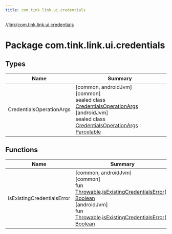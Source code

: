 ```yaml
---
title: com.tink.link.ui.credentials
---
```

//[link](../../index.html)/[com.tink.link.ui.credentials](index.html)



# Package com.tink.link.ui.credentials



## Types


| Name | Summary |
|---|---|
| CredentialsOperationArgs | [common, androidJvm]<br>[common]<br>sealed class [CredentialsOperationArgs]([common]-credentials-operation-args/index.html)<br>[androidJvm]<br>sealed class [CredentialsOperationArgs]([android-jvm]-credentials-operation-args/index.html) : [Parcelable](https://developer.android.com/reference/kotlin/android/os/Parcelable.html) |


## Functions


| Name | Summary |
|---|---|
| isExistingCredentialsError | [common, androidJvm]<br>[common]<br>fun [Throwable](https://kotlinlang.org/api/latest/jvm/stdlib/kotlin/-throwable/index.html).[isExistingCredentialsError]([common]is-existing-credentials-error.html)(): [Boolean](https://kotlinlang.org/api/latest/jvm/stdlib/kotlin/-boolean/index.html)<br>[androidJvm]<br>fun [Throwable](https://kotlinlang.org/api/latest/jvm/stdlib/kotlin/-throwable/index.html).[isExistingCredentialsError]([android-jvm]is-existing-credentials-error.html)(): [Boolean](https://kotlinlang.org/api/latest/jvm/stdlib/kotlin/-boolean/index.html) |

